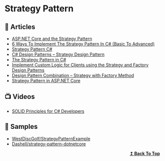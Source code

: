 
# Strategy Pattern

## 📕 Articles

- [ASP.NET Core and the Strategy Pattern](https://adamstorr.azurewebsites.net/blog/aspnetcore-and-the-strategy-pattern)
- [6 Ways To Implement The Strategy Pattern In C# (Basic To Advanced)](https://www.blog.jamesmichaelhickey.com/strategy-pattern-implementations)
- [Strategy Pattern C#](https://codewithshadman.com/strategy-pattern-csharp)
- [C# Design Patterns – Strategy Design Pattern](https://code-maze.com/strategy/)
- [The Strategy Pattern in C#](https://www.exceptionnotfound.net/strategy-pattern-in-csharp/)
- [Implement Custom Logic for Clients using the Strategy and Factory Design Patterns](https://www.codebyamir.com/blog/implement-custom-logic-for-clients-using-strategy-and-factory-design-patterns)
- [Design Pattern Combination – Strategy with Factory Method](https://blog.e-zest.com/design-pattern-combination-strategy-with-factory-method/)
- [Strategy Pattern in ASP.NET Core](https://www.ezzylearning.net/tutorial/strategy-pattern-in-asp-net-core)
## 📺 Videos

- [SOLID Principles for C# Developers](https://www.pluralsight.com/courses/csharp-solid-principles)

## 🚀 Samples

- [WestDiscGolf/StrategyPatternExample](https://github.com/WestDiscGolf/StrategyPatternExample)
- [Dashell/strategy-pattern-dotnetcore](https://github.com/Dashell/strategy-pattern-dotnetcore)

<div align="right">
  <b><a href="#contents">↥ Back To Top</a></b>
</div>
